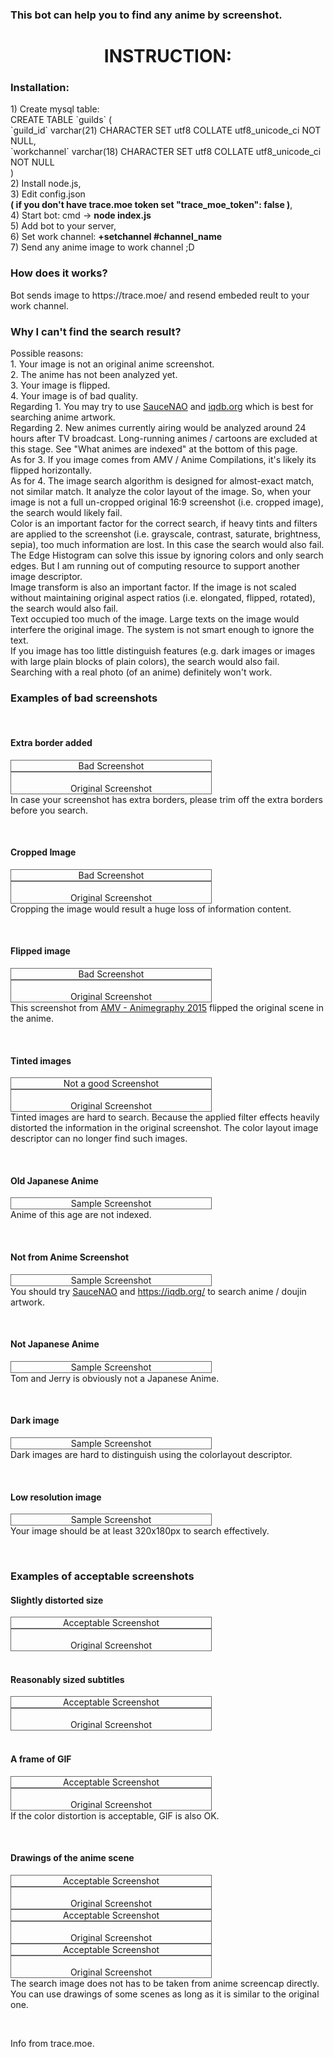 <h3 style="text-align: left;">This bot can help you to find any anime by screenshot.</h3>
<h1 style="text-align: center;">INSTRUCTION:</h1>
<p>
<h3>Installation: <br></h3>
1) Create mysql table:  <br>
CREATE TABLE `guilds` (<br>
  `guild_id` varchar(21) CHARACTER SET utf8 COLLATE utf8_unicode_ci NOT NULL,<br>
  `workchannel` varchar(18) CHARACTER SET utf8 COLLATE utf8_unicode_ci NOT NULL<br>
)<br>
2) Install node.js,<br>
3) Edit config.json <b><br>( if you don't have trace.moe token set "trace_moe_token": false )</b>,<br>
4) Start bot: cmd -> <b>node index.js</b><br>
5) Add bot to your server,<br>
6) Set work channel: <b>+setchannel #channel_name</b><br>
7) Send any anime image to work channel ;D<br>
</p>
<p><h3>How does it works?</h3>
Bot sends image to https://trace.moe/ and resend embeded reult to your work channel.
<p>
<p>
<h3>Why I can't find the search result?</h3>
Possible reasons:<br>
1. Your image is not an original anime screenshot.<br>
2. The anime has not been analyzed yet. <br>
3. Your image is flipped. <br>
4. Your image is of bad quality. <br>
Regarding 1. You may try to use <a href="https://saucenao.com/">SauceNAO</a> and <a href="https://iqdb.org/">iqdb.org</a> which is best for searching anime artwork.<br>
Regarding 2. New animes currently airing would be analyzed around 24 hours after TV broadcast. Long-running animes / cartoons are excluded at this stage. See "What animes are indexed" at the bottom of this page.<br>
As for 3. If you image comes from AMV / Anime Compilations, it's likely its flipped horizontally.<br>
As for 4. The image search algorithm is designed for almost-exact match, not similar match. It analyze the color layout of the image. So, when your image is not a full un-cropped original 16:9 screenshot (i.e. cropped image), the search would likely fail. <br>
Color is an important factor for the correct search, if heavy tints and filters are applied to the screenshot (i.e. grayscale, contrast, saturate, brightness, sepia), too much information are lost. In this case the search would also fail. The Edge Histogram can solve this issue by ignoring colors and only search edges. But I am running out of computing resource to support another image descriptor.<br>
Image transform is also an important factor. If the image is not scaled without maintaining original aspect ratios (i.e. elongated, flipped, rotated), the search would also fail.<br>
Text occupied too much of the image. Large texts on the image would interfere the original image. The system is not smart enough to ignore the text.<br>
If you image has too little distinguish features (e.g. dark images or images with large plain blocks of plain colors), the search would also fail.<br>
Searching with a real photo (of an anime) definitely won't work.<br>
</p>
<h3>Examples of bad screenshots</h3>
<br>
<h4>Extra border added</h4>
<div style="float:left;text-align:center;border:1px #666 solid;width:320px"><img alt="" src="https://trace.moe//img/border-bad.jpg" style="max-width:320px;max-height:180px"><br>Bad Screenshot</div>
<div style="float:left;text-align:center;border:1px #666 solid;width:320px"><img alt="" src="https://trace.moe//img/border-good.jpg" style="float:left;max-width:320px;max-height:180px"><br>Original Screenshot</div>
<p style="clear:both">In case your screenshot has extra borders, please trim off the extra borders before you search.</p>
<br>
<h4>Cropped Image</h4>
<div style="float:left;text-align:center;border:1px #666 solid;width:320px"><img alt="" src="https://trace.moe//img/cropped-bad.jpg" style="max-width:320px;max-height:180px"><br>Bad Screenshot</div>
<div style="float:left;text-align:center;border:1px #666 solid;width:320px"><img alt="" src="https://trace.moe//img/cropped-good.jpg" style="float:left;max-width:320px;max-height:180px"><br>Original Screenshot</div>
<p style="clear:both">Cropping the image would result a huge loss of information content. </p>
<br>
<h4>Flipped image</h4>
<div style="float:left;text-align:center;border:1px #666 solid;width:320px"><img alt="" src="https://trace.moe//img/flipped-bad.jpg" style="max-width:320px;max-height:180px"><br>Bad Screenshot</div>
<div style="float:left;text-align:center;border:1px #666 solid;width:320px"><img alt="" src="https://trace.moe//img/flipped-good.jpg" style="float:left;max-width:320px;max-height:180px"><br>Original Screenshot</div>
<p style="clear:both">This screenshot from <a href="https://www.youtube.com/watch?v=TUoWYoTWcnA&feature=youtu.be&t=2m59s">AMV - Animegraphy 2015</a> flipped the original scene in the anime.</p>
<br>
<h4>Tinted images</h4>
<div style="float:left;text-align:center;border:1px #666 solid;width:320px"><img alt="" src="https://trace.moe//img/tinted-bad.jpg" style="max-width:320px;max-height:180px"><br>Not a good Screenshot</div>
<div style="float:left;text-align:center;border:1px #666 solid;width:320px"><img alt="" src="https://trace.moe//img/tinted-good.jpg" style="float:left;max-width:320px;max-height:180px"><br>Original Screenshot</div>
<p style="clear:both">Tinted images are hard to search. Because the applied filter effects heavily distorted the information in the original screenshot. The color layout image descriptor can no longer find such images.</p>
<br>
<h4>Old Japanese Anime</h4>
<div style="float:left;text-align:center;border:1px #666 solid;width:320px"><img alt="" src="https://trace.moe//img/old-bad.jpg" style="max-width:320px;max-height:180px"><br>Sample Screenshot</div>
<p style="clear:both">Anime of this age are not indexed.</p>
<br>
<h4>Not from Anime Screenshot</h4>
<div style="float:left;text-align:center;border:1px #666 solid;width:320px"><img alt="" src="https://trace.moe//img/notanime-bad.jpg" style="max-width:320px;max-height:180px"><br>Sample Screenshot</div>
<p style="clear:both">You should try <a href="https://saucenao.com/">SauceNAO</a> and <a href="https://iqdb.org/">https://iqdb.org/</a> to search anime / doujin artwork.</p>
<br>
<h4>Not Japanese Anime</h4>
<div style="float:left;text-align:center;border:1px #666 solid;width:320px"><img alt="" src="https://trace.moe//img/nonjapanese-bad.jpg" style="max-width:320px;max-height:180px"><br>Sample Screenshot</div>
<p style="clear:both">Tom and Jerry is obviously not a Japanese Anime.</p>
<br>
<h4>Dark image</h4>
<div style="float:left;text-align:center;border:1px #666 solid;width:320px"><img alt="" src="https://trace.moe//img/dark-bad.jpg" style="max-width:320px;max-height:180px"><br>Sample Screenshot</div>
<p style="clear:both">Dark images are hard to distinguish using the colorlayout descriptor.</p>
<br>
<h4>Low resolution image</h4>
<div style="float:left;text-align:center;border:1px #666 solid;width:320px"><img alt="" src="https://trace.moe//img/lowres-bad.jpg" style="max-width:320px;max-height:180px"><br>Sample Screenshot</div>
<p style="clear:both">Your image should be at least 320x180px to search effectively.</p>
<br>
<h3>Examples of acceptable screenshots</h3>
<h4>Slightly distorted size</h4>
<div style="float:left;text-align:center;border:1px #666 solid;width:320px"><img alt="" src="https://trace.moe//img/distorted-bad.jpg" style="max-width:320px;max-height:180px"><br>Acceptable Screenshot</div>
<div style="float:left;text-align:center;border:1px #666 solid;width:320px"><img alt="" src="https://trace.moe//img/distorted-good.jpg" style="float:left;max-width:320px;max-height:180px"><br>Original Screenshot</div>
<p style="clear:both"></p>
<br>
<h4>Reasonably sized subtitles</h4>
<div style="float:left;text-align:center;border:1px #666 solid;width:320px"><img alt="" src="https://trace.moe//img/subtitles-bad.jpg" style="max-width:320px;max-height:180px"><br>Acceptable Screenshot</div>
<div style="float:left;text-align:center;border:1px #666 solid;width:320px"><img alt="" src="https://trace.moe//img/subtitles-good.jpg" style="float:left;max-width:320px;max-height:180px"><br>Original Screenshot</div>
<p style="clear:both"></p>
<br>
<h4>A frame of GIF</h4>
<div style="float:left;text-align:center;border:1px #666 solid;width:320px"><img alt="" src="https://trace.moe//img/gif-bad.jpg" style="max-width:320px;max-height:180px"><br>Acceptable Screenshot</div>
<div style="float:left;text-align:center;border:1px #666 solid;width:320px"><img alt="" src="https://trace.moe//img/gif-good.jpg" style="float:left;max-width:320px;max-height:180px"><br>Original Screenshot</div>
<p style="clear:both">If the color distortion is acceptable, GIF is also OK. </p>
<br>
<h4>Drawings of the anime scene</h4>
<div style="float:left;text-align:center;border:1px #666 solid;width:320px"><img alt="" src="https://trace.moe//img/draw-bad.jpg" style="max-width:320px;max-height:180px"><br>Acceptable Screenshot</div>
<div style="float:left;text-align:center;border:1px #666 solid;width:320px"><img alt="" src="https://trace.moe//img/draw-good.jpg" style="float:left;max-width:320px;max-height:180px"><br>Original Screenshot</div>
<div style="float:left;text-align:center;border:1px #666 solid;width:320px"><img alt="" src="https://trace.moe//img/draw2-bad.jpg" style="max-width:320px;max-height:180px"><br>Acceptable Screenshot</div>
<div style="float:left;text-align:center;border:1px #666 solid;width:320px"><img alt="" src="https://trace.moe//img/draw2-good.jpg" style="float:left;max-width:320px;max-height:180px"><br>Original Screenshot</div>
<div style="float:left;text-align:center;border:1px #666 solid;width:320px"><img alt="" src="https://trace.moe//img/draw3-bad.jpg" style="max-width:320px;max-height:180px"><br>Acceptable Screenshot</div>
<div style="float:left;text-align:center;border:1px #666 solid;width:320px"><img alt="" src="https://trace.moe//img/draw3-good.jpg" style="float:left;max-width:320px;max-height:180px"><br>Original Screenshot</div><br>
<p style="clear:both">The search image does not has to be taken from anime screencap directly. You can use drawings of some scenes as long as it is similar to the original one.</p>
<br>
<p>Info from trace.moe.</p>
